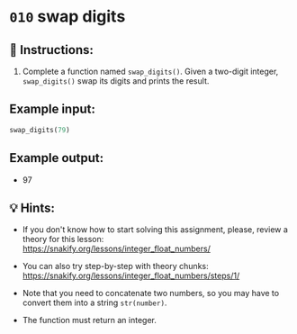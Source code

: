 # `010` swap digits

## 📝 Instructions:

1. Complete a function named `swap_digits()`.  Given a two-digit integer, `swap_digits()` swap its digits and prints the result.

## Example input:

```py
swap_digits(79)
```

## Example output:

+ 97

## 💡 Hints:

+ If you don't know how to start solving this assignment, please, review a theory for this lesson: https://snakify.org/lessons/integer_float_numbers/

+ You can also try step-by-step with theory chunks: https://snakify.org/lessons/integer_float_numbers/steps/1/

+ Note that you need to concatenate two numbers, so you may have to convert them into a string `str(number)`.

+ The function must return an integer.
